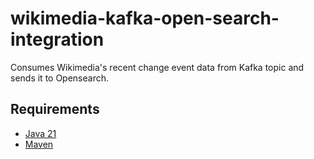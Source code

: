 # wikimedia-kafka-open-search-integration
Consumes Wikimedia's recent change event data from Kafka topic and sends it to Opensearch.
## Requirements
- [Java 21](https://github.com/adoptium/temurin21-binaries/releases/tag/jdk-21.0.4%2B7)
- [Maven](https://maven.apache.org/download.cgi)
